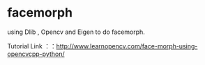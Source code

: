 # facemorph
using Dlib , Opencv and Eigen to do facemorph.

Tutorial Link ：：http://www.learnopencv.com/face-morph-using-opencvcpp-python/

